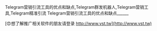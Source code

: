 Telegram营销引流工具的优点和缺点,Telegram群发机器人,Telegram营销工具,Telegram精准引流
Telegram营销引流工具的优点和缺点______

[😍想了解推广相关软件的朋友请登录 http://www.vst.tw](http://www.vst.tw)



